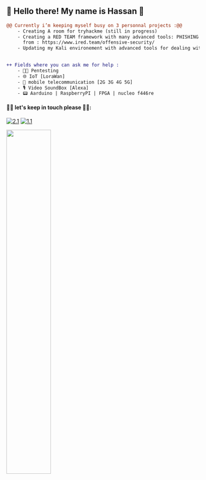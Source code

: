 ## 🎄 Hello there! My name is Hassan 🎄
```diff
@@ Currently i’m keeping myself busy on 3 personnal projects :@@
    - Creating A room for tryhackme (still in progress)
    - Creating a RED TEAM framework with many advanced tools: PHISHING with (Modlishka + evilginx2) (+ some extra tools for Exfiltration)
      from : https://www.ired.team/offensive-security/ 
    - Updating my Kali environement with advanced tools for dealing with AD pivoting (Rpivot + SSHuttle + reGeorg

   
++ Fields where you can ask me for help :
    - 🐱‍💻 Pentesting 
    - 🌐 IoT [LoraWan]
    - 📡 mobile telecommunication [2G 3G 4G 5G]
    - 🎙️ Video SoundBox [Alexa]
    - 📟 Aarduino | RaspberryPI | FPGA | nucleo f446re 
```
#### 👨‍💻 let's keep in touch please 👨‍💻: 
<!-- Actual text -->
[![2.1]][2]  [![1.1]][1]
<!-- Icons -->
[1.1]: https://img.shields.io/badge/Instagram-E4405F?style=for-the-badge&logo=instagram&logoColor=white
[2.1]: https://img.shields.io/badge/LinkedIn-0077B5?style=for-the-badge&logo=linkedin&logoColor=white
<!-- Links to your social media accounts -->
[1]: https://www.instagram.com/mic.tec/
[2]: https://www.linkedin.com/in/hassan-profile/
</div> <img src="https://github-readme-streak-stats.herokuapp.com/?user=VraiHack&theme=dark" width="48%" >


